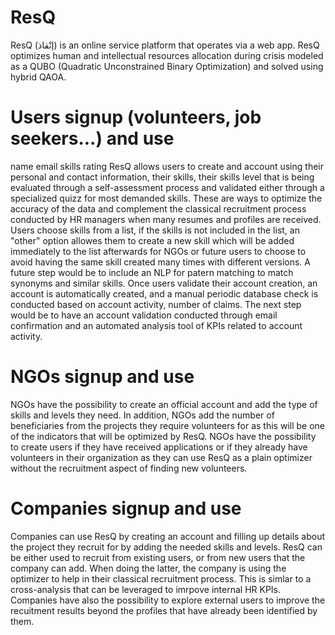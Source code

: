 # ResQ
ResQ (إنْقاذ) is an online service platform that operates via a web app. ResQ optimizes human and intellectual resources allocation during crisis modeled as a QUBO (Quadratic Unconstrained Binary Optimization) and solved using hybrid QAOA. 

# Users signup (volunteers, job seekers...) and use
name email skills rating
ResQ allows users to create and account using their personal and contact information, their skills, their skills level that is being evaluated through a self-assessment process and validated either through a specialized quizz for most demanded skills. These are ways to optimize the accuracy of the data and complement the classical recruitment process conducted by HR managers when many resumes and profiles are received.
Users choose skills from a list, if the skills is not included in the list, an "other" option allowes them to create a new skill which will be added immediately to the list afterwards for NGOs or future users to choose to avoid having the same skill created many times with different versions. A future step would be to include an NLP for patern matching to match synonyms and similar skills.
Once users validate their account creation, an account is automatically created, and a manual periodic database check is conducted based on account activity, number of claims. The next step would be to have an account validation conducted through email confirmation and an automated analysis tool of KPIs related to account activity.

# NGOs signup and use
NGOs have the possibility to create an official account and add the type of skills and levels they need. In addition, NGOs add the number of beneficiaries from the projects they require volunteers for as this will be one of the indicators that will be optimized by ResQ. NGOs have the possibility to create users if they have received applications or if they already have volunteers in their organization as they can use ResQ as a plain optimizer without the recruitment aspect of finding new volunteers.

# Companies signup and use
Companies can use ResQ by creating an account and filling up details about the project they recruit for by adding the needed skills and levels. ResQ can be either used to recruit from existing users, or from new users that the company can add. When doing the latter, the company is using the optimizer to help in their classical recruitment process. This is simlar to a cross-analysis that can be leveraged to imrpove internal HR KPIs. Companies have also the possibility to explore external users to improve the recuitment results beyond the profiles that have already been identified by them.

<!-- # Allocation of volunteers to NGOs
We first formulate the 

# Allocation of job seekers to companies -->
